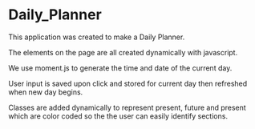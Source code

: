 # Daily_Planner



 This application was created to make a Daily Planner.

 The elements on the page are all created dynamically with javascript.

 We use moment.js to generate the time and date of the current day.

 User input is saved upon click and stored for current day then refreshed when new day begins.

 Classes are added dynamically to represent present, future and present which are color coded so the the user can easily identify sections.
